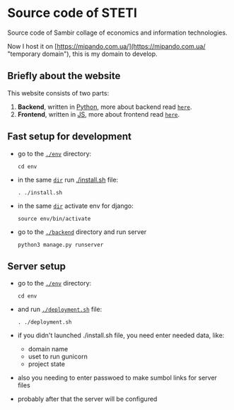 # **Source code of STETI**

Source code of Sambir collage of economics and information technologies.

Now I host it on [https://mipando.com.ua/](https://mipando.com.ua/ "temporary domain"), this is my domain to develop.

## **Briefly about the website**

This website consists of two parts:

1. **Backend**, written in [Python](https://python.org/ "Python website"), more about backend read [`here`](./backend/README.md "Backend documentation").  
2. **Frontend**, written in [JS](https://developer.mozilla.org/en-US/docs/Web/JavaScript "JS website"), more about frontend read [`here`](./frontend/README.md "Backend documentation").  

## **Fast setup for development**

- go to the [`./env`](./env "link to the env dir") directory:

    ```shell
    cd env
    ```

- in the same [`dir`](./env "link to the env dir") run [./install.sh](./env/install.sh "link to the install.sh file") file:

    ```shell
    . ./install.sh
    ```

- in the same [`dir`](./env "link to the env dir") activate env for django:

    ```shell
    source env/bin/activate
    ```

- go to the [`./backend`](./backend "link to the env dir") directory and run server

    ```shell
    python3 manage.py runserver
    ```

## **Server setup**

- go to the [`./env`](./env "link to the env dir") directory:

    ```shell
    cd env
    ```

- and run [`./deployment.sh`](./env/deployment.sh "link to the deployment.sh file") file:

    ```shell
    . ./deployment.sh
    ```

- if you didn't launched ./install.sh file, you need enter needed data, like:

  - domain name
  - uset to run gunicorn
  - project state

- also you needing to enter passwoed to make sumbol links for server files
- probably after that the server will be configured

